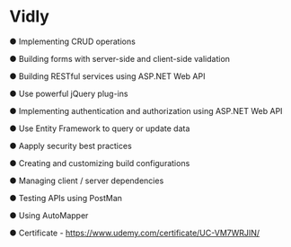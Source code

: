 # Vidly

● Implementing CRUD operations

● Building forms with server-side and client-side validation

● Building RESTful services using ASP.NET Web API

● Use powerful jQuery plug-ins

● Implementing authentication and authorization using ASP.NET Web API

● Use Entity Framework to query or update data

● Aapply security best practices

● Creating and customizing build configurations

● Managing client / server dependencies

● Testing APIs using PostMan

● Using AutoMapper

● Certificate - https://www.udemy.com/certificate/UC-VM7WRJIN/

